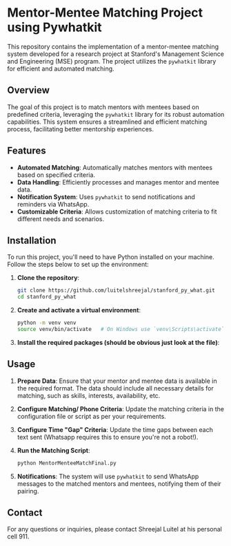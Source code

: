 # Mentor-Mentee Matching Project using Pywhatkit

This repository contains the implementation of a mentor-mentee matching system developed for a research project at Stanford's Management Science and Engineering (MSE) program. The project utilizes the `pywhatkit` library for efficient and automated matching.

## Overview

The goal of this project is to match mentors with mentees based on predefined criteria, leveraging the `pywhatkit` library for its robust automation capabilities. This system ensures a streamlined and efficient matching process, facilitating better mentorship experiences.

## Features

- **Automated Matching**: Automatically matches mentors with mentees based on specified criteria.
- **Data Handling**: Efficiently processes and manages mentor and mentee data.
- **Notification System**: Uses `pywhatkit` to send notifications and reminders via WhatsApp.
- **Customizable Criteria**: Allows customization of matching criteria to fit different needs and scenarios.

## Installation

To run this project, you'll need to have Python installed on your machine. Follow the steps below to set up the environment:

1. **Clone the repository**:
    ```bash
    git clone https://github.com/luitelshreejal/stanford_py_what.git
    cd stanford_py_what
    ```

2. **Create and activate a virtual environment**:
    ```bash
    python -m venv venv
    source venv/bin/activate   # On Windows use `venv\Scripts\activate`
    ```

3. **Install the required packages (should be obvious just look at the file)**:


## Usage

1. **Prepare Data**: Ensure that your mentor and mentee data is available in the required format. The data should include all necessary details for matching, such as skills, interests, availability, etc.

2. **Configure Matching/ Phone Criteria**: Update the matching criteria in the configuration file or script as per your requirements.

3. **Configure Time "Gap" Criteria**: Update the time gaps between each text sent (Whatsapp requires this to ensure you're not a robot!). 

4. **Run the Matching Script**:
    ```bash
    python MentorMenteeMatchFinal.py
    ```

5. **Notifications**: The system will use `pywhatkit` to send WhatsApp messages to the matched mentors and mentees, notifying them of their pairing.


## Contact

For any questions or inquiries, please contact Shreejal Luitel at his personal cell 911. 

